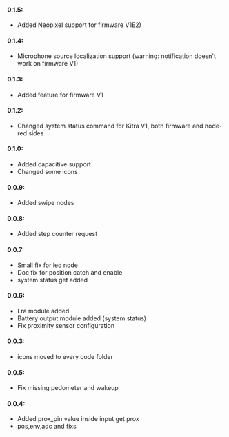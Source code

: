 #### 0.1.5:
- Added Neopixel support for firmware V1E2)
#### 0.1.4:
- Microphone source localization support (warning: notification doesn't work on firmware V1)
#### 0.1.3:
- Added feature for firmware V1

#### 0.1.2:
- Changed system status command for Kitra V1, both firmware and node-red sides

#### 0.1.0:
- Added capacitive support
- Changed some icons

#### 0.0.9:
- Added swipe nodes

#### 0.0.8:
- Added step counter request

#### 0.0.7:
- Small fix for led node
- Doc fix for position catch and enable
- system status get added

#### 0.0.6:
- Lra module added
- Battery output module added (system status)
- Fix proximity sensor configuration

#### 0.0.3:
- icons moved to every code folder

#### 0.0.5:
- Fix missing pedometer and wakeup

#### 0.0.4:
- Added prox_pin value inside input get prox
- pos,env,adc and fixs




